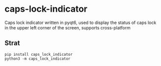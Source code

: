 # caps-lock-indicator
Caps lock indicator written in pyqt6, used to display the status of caps lock in the upper left corner of the screen, supports cross-platform

## Strat
```commandline
pip install caps_lock_indicator
python3 -m caps_lock_indicator
```
